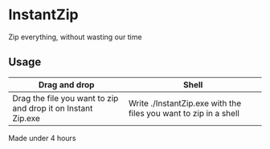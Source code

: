 # InstantZip
Zip everything, without wasting our time

## Usage

|Drag and drop|Shell|
|--|--|
|Drag the file you want to zip and drop it on Instant Zip.exe|Write ./InstantZip.exe with the files you want to zip in a shell|

Made under 4 hours
